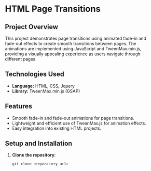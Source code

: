 # HTML Page Transitions

## Project Overview

This project demonstrates page transitions using animated fade-in and fade-out effects to create smooth transitions between pages. The animations are implemented using JavaScript and TweenMax.min.js, providing a visually appealing experience as users navigate through different pages.

## Technologies Used

- **Language:** HTML, CSS, Jquery
- **Library:** TweenMax.min.js (GSAP)

## Features

- Smooth fade-in and fade-out animations for page transitions.
- Lightweight and efficient use of TweenMax.js for animation effects.
- Easy integration into existing HTML projects.

## Setup and Installation

1. **Clone the repository:**
   ```bash
   git clone <repository-url>
